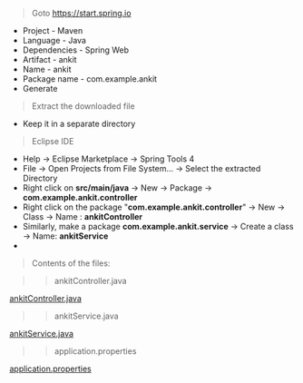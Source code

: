 > Goto https://start.spring.io
  - Project - Maven
  - Language - Java
  - Dependencies - Spring Web
  - Artifact - ankit
  - Name - ankit
  - Package name - com.example.ankit
  - Generate
    
> Extract the downloaded file
  - Keep it in a separate directory
    
> Eclipse IDE
  - Help -> Eclipse Marketplace -> Spring Tools 4
  - File -> Open Projects from File System... -> Select the extracted Directory
  - Right click on **src/main/java** -> New -> Package ->  **com.example.ankit.controller**
  - Right click  on the package "**com.example.ankit.controller**" -> New -> Class -> Name : **ankitController**
  - Similarly, make a package **com.example.ankit.service** -> Create a class -> Name: **ankitService**
  - 
> Contents of the files:

> > ankitController.java

<a href="Web Design and Development LAB/Experiment11/ankitController.java">ankitController.java</a>

> > ankitService.java

<a href="Web Design and Development LAB/Experiment11/ankitService.java">ankitService.java</a>

> > application.properties

<a href="Web Design and Development LAB/Experiment11/application.properties">application.properties</a>

> > 
